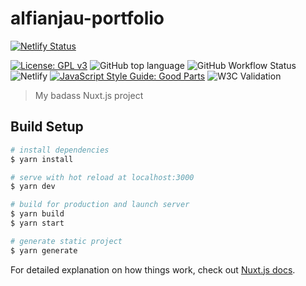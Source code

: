 # alfianjau-portfolio

[![Netlify Status](https://api.netlify.com/api/v1/badges/89952000-e071-4f78-b6ba-95513ca68446/deploy-status?style=for-the-badge)](https://app.netlify.com/sites/alfianjau/deploys "Netlify Build status")

[![License: GPL v3](https://img.shields.io/badge/License-GPLv3-blue.svg?style=for-the-badge)](https://www.gnu.org/licenses/gpl-3.0)
![GitHub top language](https://img.shields.io/github/languages/top/alfianjau/nuxt-portfolio?style=for-the-badge)
![GitHub Workflow Status](https://img.shields.io/github/workflow/status/alfianjau/nuxt-portfolio/CI?style=for-the-badge "Github Action workflow")
![Netlify](https://img.shields.io/netlify/89952000-e071-4f78-b6ba-95513ca68446?style=for-the-badge "Netlify CI")
[![JavaScript Style Guide: Good Parts](https://img.shields.io/badge/code%20style-goodparts-brightgreen.svg?style=for-the-badge)](https://github.com/alfianjau/nuxt-portfolio "JavaScript The Good Parts")
![W3C Validation](https://img.shields.io/w3c-validation/default?style=for-the-badge&targetUrl=https%3A%2F%2Falfianjau.netlify.com "w3c Validation")
> My badass Nuxt.js project

## Build Setup

```bash
# install dependencies
$ yarn install

# serve with hot reload at localhost:3000
$ yarn dev

# build for production and launch server
$ yarn build
$ yarn start

# generate static project
$ yarn generate
```

For detailed explanation on how things work, check out [Nuxt.js docs](https://nuxtjs.org).
